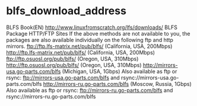 
# blfs_download_address
BLFS Book(EN) http://www.linuxfromscratch.org/lfs/downloads/
BLFS Package HTTP/FTP Sites
If the above methods are not available to you, the packages are also available individually on the following ftp and http mirrors.
ftp://ftp.lfs-matrix.net/pub/blfs/ (California, USA, 200Mbps)
http://ftp.lfs-matrix.net/pub/blfs/ (California, USA, 200Mbps)
ftp://ftp.osuosl.org/pub/blfs/ (Oregon, USA, 310Mbps)
http://ftp.osuosl.org/pub/blfs/ (Oregon, USA, 310Mbps)
http://mirrors-usa.go-parts.com/blfs (Michigan, USA, 1Gbps)
Also available as ftp or rsync: ftp://mirrors-usa.go-parts.com/blfs and rsync://mirrors-usa.go-parts.com/blfs
http://mirrors-ru.go-parts.com/blfs (Moscow, Russia, 1Gbps)
Also available as ftp or rsync: ftp://mirrors-ru.go-parts.com/blfs and rsync://mirrors-ru.go-parts.com/blfs

